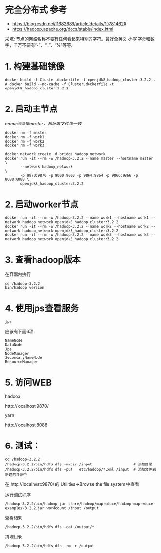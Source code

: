 # 完全分布式 参考
- https://blog.csdn.net/l1682686/article/details/107814620
- https://hadoop.apache.org/docs/stable/index.html

采坑: 节点的网络名称不要有任何看起来特别的字符。最好全英文 *小写* 字母和数字，千万不要有“-”、“_”、“%”等等。


# 1. 构建基础镜像
```
docker build -f Cluster.dockerfile -t openjdk8_hadoop_cluster:3.2.2 .
# docker build --no-cache -f Cluster.dockerfile -t openjdk8_hadoop_cluster:3.2.2 .
```

# 2. 启动主节点
*name必须是master，和配置文件中一致*
```
docker rm -f master
docker rm -f work1
docker rm -f work2
docker rm -f work3

docker network create -d bridge hadoop_network
docker run -it --rm -w /hadoop-3.2.2 --name master --hostname master    \
       --network hadoop_network                                         \
       -p 9870:9870 -p 9000:9000 -p 9864:9864 -p 9866:9866 -p 8088:8088 \
       openjdk8_hadoop_cluster:3.2.2

```


# 2. 启动worker节点
```
docker run -it --rm -w /hadoop-3.2.2 --name work1 --hostname work1 --network hadoop_network openjdk8_hadoop_cluster:3.2.2
docker run -it --rm -w /hadoop-3.2.2 --name work2 --hostname work2 --network hadoop_network openjdk8_hadoop_cluster:3.2.2
docker run -it --rm -w /hadoop-3.2.2 --name work3 --hostname work3 --network hadoop_network openjdk8_hadoop_cluster:3.2.2
```


# 3. 查看hadoop版本
在容器内执行
```
cd /hadoop-3.2.2
bin/hadoop version
```


# 4. 使用jps查看服务
```
jps
```

应该有下面6项:
```
NameNode
DataNode
Jps
NodeManager
SecondaryNameNode
ResourceManager
```


# 5. 访问WEB
hadoop

http://localhost:9870/


yarn

http://localhost:8088

# 6. 测试：

```
cd /hadoop-3.2.2
/hadoop-3.2.2/bin/hdfs dfs -mkdir /input                   # 添加目录
/hadoop-3.2.2/bin/hdfs dfs -put   etc/hadoop/*.xml /input  # 添加文件到新建的目录中
```

在 http://localhost:9870/ 的 Utilities->Browse the file system 中查看

运行测试程序
```
/hadoop-3.2.2/bin/hadoop jar share/hadoop/mapreduce/hadoop-mapreduce-examples-3.2.2.jar wordcount /input /output
```

查看结果
```
/hadoop-3.2.2/bin/hdfs dfs -cat /output/*
```

清理目录
```
/hadoop-3.2.2/bin/hdfs dfs -rm -r /output
```
